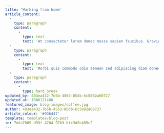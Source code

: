 ```yaml
---
title: 'Working from home'
article_content:
  -
    type: paragraph
    content:
      -
        type: text
        text: 'At consectetur lorem donec massa sapien faucibus. Gravida dictum fusce ut placerat. Tincidunt tortor aliquam nulla facilisi cras fermentum odio eu. Est ultricies integer quis auctor elit sed vulputate mi sit. Dolor sed viverra ipsum nunc. Velit sed ullamcorper morbi tincidunt ornare massa eget egestas. Vulputate odio ut enim blandit volutpat maecenas. Feugiat scelerisque varius morbi enim nunc faucibus. Eleifend quam adipiscing vitae proin sagittis. Sagittis aliquam malesuada bibendum arcu vitae elementum. Mi sit amet mauris commodo quis imperdiet massa. Imperdiet dui accumsan sit amet nulla facilisi.'
  -
    type: paragraph
    content:
      -
        type: text
        text: 'Morbi quis commodo odio aenean sed adipiscing diam donec adipiscing. Eu non diam phasellus vestibulum lorem sed risus ultricies. Porttitor eget dolor morbi non arcu risus quis varius. Ullamcorper eget nulla facilisi etiam dignissim. Pellentesque massa placerat duis ultricies lacus sed turpis. Aliquam ultrices sagittis orci a scelerisque purus semper eget. Tristique senectus et netus et malesuada fames ac turpis. Aliquam sem et tortor consequat id porta nibh. Tristique risus nec feugiat in fermentum posuere urna nec tincidunt. Tincidunt tortor aliquam nulla facilisi cras fermentum odio eu feugiat.'
  -
    type: paragraph
    content:
      -
        type: hard_break
updated_by: 403ea432-7b6b-4563-85db-6c5802a00727
updated_at: 1606121408
featured_image: blog-images/coffee.jpg
author: 403ea432-7b6b-4563-85db-6c5802a00727
article_colour: '#9D6447'
template: templates/blog-post
id: 7dda7069-d93f-4704-97b3-bfc3d0e405c2
---
```

